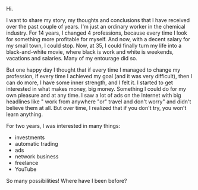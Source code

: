 Hi.  

I want to share my story, my thoughts and conclusions that I have received over the past couple of years.
I'm just an ordinary worker in the chemical industry. For 14 years, I changed 4 professions, because every time I look for something more profitable for myself. 
And now, with a decent salary for my small town, I could stop. Now, at 35, I could finally turn my life into a black-and-white movie, where black is work and white is 
weekends, vacations and salaries. Many of my entourage did so.

But one happy day I thought that if every time I managed to change my profession, if every time I achieved my goal (and it was very difficult), then I can do more, I have some inner strength, and I felt it.
I started to get interested in what makes money, big money. Something I could do for my own pleasure and at any time. I saw a lot of ads on the Internet with big headlines like " work from anywhere "or" travel and don't worry" and didn't believe them at all. But over time, I realized that if you don't try, you won't learn anything.

For two years, I was interested in many things:
* investments
* automatic trading
* ads
* network business
* freelance
* YouTube

So many possibilities! Where have I been before?
